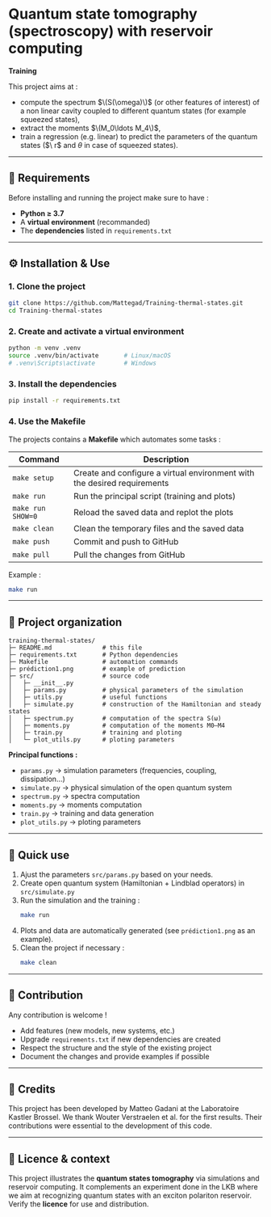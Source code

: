# Quantum state tomography (spectroscopy) with reservoir computing  
**Training**

This project aims at :  
- compute the spectrum $\(S(\omega)\)$ (or other features of interest) of a non linear cavity coupled to different quantum states (for example squeezed states),  
- extract the moments $\(M_0\ldots M_4\)$,  
- train a regression (e.g. linear) to predict the parameters of the quantum states ($\ r\$ and $\theta$ in case of squeezed states).  

---

## 🧩 Requirements  
Before installing and running the project make sure to have :   
- **Python ≥ 3.7**  
- A **virtual environment** (recommanded)  
- The **dependencies** listed in `requirements.txt`  


---

## ⚙️ Installation & Use  

### 1. Clone the project
```bash
git clone https://github.com/Mattegad/Training-thermal-states.git
cd Training-thermal-states
```

### 2. Create and activate a virtual environment
```bash
python -m venv .venv
source .venv/bin/activate       # Linux/macOS
# .venv\Scripts\activate        # Windows
```

### 3. Install the dependencies
```bash
pip install -r requirements.txt
```

### 4. Use the Makefile  
The projects contains a **Makefile** which automates some tasks :

| Command | Description |
|-----------|-------------|
| `make setup` | Create and configure a virtual environment with the desired requirements |
| `make run` | Run the principal script (training and plots) |
| `make run SHOW=0` | Reload the saved data and replot the plots |
| `make clean` | Clean the temporary files and the saved data |
| `make push` | Commit and push to GitHub |
| `make pull` | Pull the changes from GitHub |


Example :
```bash
make run
```

---

## 🧱 Project organization 

```
training-thermal-states/
├─ README.md              # this file
├─ requirements.txt       # Python dependencies
├─ Makefile               # automation commands
├─ prédiction1.png        # example of prediction
├─ src/                   # source code 
│   ├─ __init__.py        
│   ├─ params.py          # physical parameters of the simulation
│   ├─ utils.py           # useful functions
│   ├─ simulate.py        # construction of the Hamiltonian and steady states
│   ├─ spectrum.py        # computation of the spectra S(ω)
│   ├─ moments.py         # computation of the moments M0–M4
│   ├─ train.py           # training and ploting
│   └─ plot_utils.py      # ploting parameters
```

**Principal functions :**
- `params.py` → simulation parameters (frequencies, coupling, dissipation…)  
- `simulate.py` → physical simulation of the open quantum system  
- `spectrum.py` → spectra computation  
- `moments.py` → moments computation  
- `train.py` → training and data generation  
- `plot_utils.py` → ploting parameters  

---

## 🚀 Quick use  
1. Ajust the parameters `src/params.py` based on your needs.
2. Create open quantum system (Hamiltonian + Lindblad operators) in `src/simulate.py` 
2. Run the simulation and the training :
   ```bash
   make run
   ```
3. Plots and data are automatically generated (see `prédiction1.png` as an example).  
4. Clean the project if necessary :
   ```bash
   make clean
   ```

---

## 🤝 Contribution  
Any contribution is welcome !  
- Add features (new models, new systems, etc.)  
- Upgrade `requirements.txt` if new dependencies are created 
- Respect the structure and the style of the existing project  
- Document the changes and provide examples if possible  

---

## 🙏 Credits
This project has been developed by Matteo Gadani at the Laboratoire Kastler Brossel.
We thank Wouter Verstraelen et al. for the first results. Their contributions were essential to the development of this code.

---

## 📘 Licence & context  
This project illustrates the **quantum states tomography** via simulations and reservoir computing. It complements an experiment done in the LKB where we aim at recognizing quantum states with an exciton polariton reservoir.
Verify the **licence** for use and distribution.  
